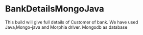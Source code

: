 # BankDetailsMongoJava

This build will give full details of Customer of bank.
We have used Java,Mongo-java and Morphia driver.
Mongodb as database
